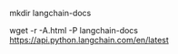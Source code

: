 
  mkdir langchain-docs

  
  wget -r -A.html -P langchain-docs  https://api.python.langchain.com/en/latest
